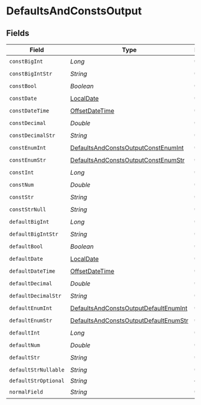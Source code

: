 # DefaultsAndConstsOutput


## Fields

| Field                                                                                                 | Type                                                                                                  | Required                                                                                              | Description                                                                                           |
| ----------------------------------------------------------------------------------------------------- | ----------------------------------------------------------------------------------------------------- | ----------------------------------------------------------------------------------------------------- | ----------------------------------------------------------------------------------------------------- |
| `constBigInt`                                                                                         | *Long*                                                                                                | :heavy_check_mark:                                                                                    | N/A                                                                                                   |
| `constBigIntStr`                                                                                      | *String*                                                                                              | :heavy_check_mark:                                                                                    | N/A                                                                                                   |
| `constBool`                                                                                           | *Boolean*                                                                                             | :heavy_check_mark:                                                                                    | N/A                                                                                                   |
| `constDate`                                                                                           | [LocalDate](https://docs.oracle.com/javase/8/docs/api/java/time/LocalDate.html)                       | :heavy_check_mark:                                                                                    | N/A                                                                                                   |
| `constDateTime`                                                                                       | [OffsetDateTime](https://docs.oracle.com/javase/8/docs/api/java/time/OffsetDateTime.html)             | :heavy_check_mark:                                                                                    | N/A                                                                                                   |
| `constDecimal`                                                                                        | *Double*                                                                                              | :heavy_check_mark:                                                                                    | N/A                                                                                                   |
| `constDecimalStr`                                                                                     | *String*                                                                                              | :heavy_check_mark:                                                                                    | N/A                                                                                                   |
| `constEnumInt`                                                                                        | [DefaultsAndConstsOutputConstEnumInt](../../models/shared/DefaultsAndConstsOutputConstEnumInt.md)     | :heavy_check_mark:                                                                                    | N/A                                                                                                   |
| `constEnumStr`                                                                                        | [DefaultsAndConstsOutputConstEnumStr](../../models/shared/DefaultsAndConstsOutputConstEnumStr.md)     | :heavy_check_mark:                                                                                    | N/A                                                                                                   |
| `constInt`                                                                                            | *Long*                                                                                                | :heavy_check_mark:                                                                                    | N/A                                                                                                   |
| `constNum`                                                                                            | *Double*                                                                                              | :heavy_check_mark:                                                                                    | N/A                                                                                                   |
| `constStr`                                                                                            | *String*                                                                                              | :heavy_check_mark:                                                                                    | N/A                                                                                                   |
| `constStrNull`                                                                                        | *String*                                                                                              | :heavy_check_mark:                                                                                    | N/A                                                                                                   |
| `defaultBigInt`                                                                                       | *Long*                                                                                                | :heavy_check_mark:                                                                                    | N/A                                                                                                   |
| `defaultBigIntStr`                                                                                    | *String*                                                                                              | :heavy_check_mark:                                                                                    | N/A                                                                                                   |
| `defaultBool`                                                                                         | *Boolean*                                                                                             | :heavy_check_mark:                                                                                    | N/A                                                                                                   |
| `defaultDate`                                                                                         | [LocalDate](https://docs.oracle.com/javase/8/docs/api/java/time/LocalDate.html)                       | :heavy_check_mark:                                                                                    | N/A                                                                                                   |
| `defaultDateTime`                                                                                     | [OffsetDateTime](https://docs.oracle.com/javase/8/docs/api/java/time/OffsetDateTime.html)             | :heavy_check_mark:                                                                                    | N/A                                                                                                   |
| `defaultDecimal`                                                                                      | *Double*                                                                                              | :heavy_check_mark:                                                                                    | N/A                                                                                                   |
| `defaultDecimalStr`                                                                                   | *String*                                                                                              | :heavy_check_mark:                                                                                    | N/A                                                                                                   |
| `defaultEnumInt`                                                                                      | [DefaultsAndConstsOutputDefaultEnumInt](../../models/shared/DefaultsAndConstsOutputDefaultEnumInt.md) | :heavy_check_mark:                                                                                    | N/A                                                                                                   |
| `defaultEnumStr`                                                                                      | [DefaultsAndConstsOutputDefaultEnumStr](../../models/shared/DefaultsAndConstsOutputDefaultEnumStr.md) | :heavy_check_mark:                                                                                    | N/A                                                                                                   |
| `defaultInt`                                                                                          | *Long*                                                                                                | :heavy_check_mark:                                                                                    | N/A                                                                                                   |
| `defaultNum`                                                                                          | *Double*                                                                                              | :heavy_check_mark:                                                                                    | N/A                                                                                                   |
| `defaultStr`                                                                                          | *String*                                                                                              | :heavy_check_mark:                                                                                    | N/A                                                                                                   |
| `defaultStrNullable`                                                                                  | *String*                                                                                              | :heavy_check_mark:                                                                                    | N/A                                                                                                   |
| `defaultStrOptional`                                                                                  | *String*                                                                                              | :heavy_minus_sign:                                                                                    | N/A                                                                                                   |
| `normalField`                                                                                         | *String*                                                                                              | :heavy_check_mark:                                                                                    | N/A                                                                                                   |